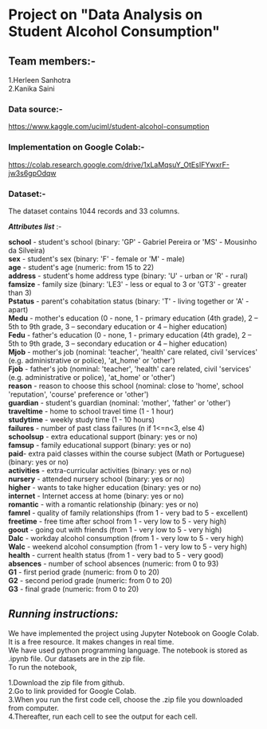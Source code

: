 # **Project on "Data Analysis on Student Alcohol Consumption"**

## Team members:-

1.Herleen Sanhotra
<br />2.Kanika Saini

### Data source:- 
https://www.kaggle.com/uciml/student-alcohol-consumption

### Implementation on Google Colab:-

https://colab.research.google.com/drive/1xLaMqsuY_OtEsIFYwxrF-jw3s6gpOdqw

### Dataset:-

The dataset contains 1044 records and 33 columns.

***Attributes list*** :-

**school** - student's school (binary: 'GP' - Gabriel Pereira or 'MS' - Mousinho da Silveira)
 <br />**sex** - student's sex (binary: 'F' - female or 'M' - male)
 <br />**age** - student's age (numeric: from 15 to 22)
 <br />**address** - student's home address type (binary: 'U' - urban or 'R' - rural)
 <br />**famsize** - family size (binary: 'LE3' - less or equal to 3 or 'GT3' - greater than 3)
 <br />**Pstatus** - parent's cohabitation status (binary: 'T' - living together or 'A' - apart)
 <br />**Medu** - mother's education (0 - none, 1 - primary education (4th grade), 2 – 5th to 9th grade, 3 – secondary education or 4 – higher education)
 <br />**Fedu** - father's education (0 - none, 1 - primary education (4th grade), 2 – 5th to 9th grade, 3 – secondary education or 4 – higher education)
 <br />**Mjob** - mother's job (nominal: 'teacher', 'health' care related, civil 'services' (e.g. administrative or police), 'at_home' or 'other')
 <br />**Fjob** - father's job (nominal: 'teacher', 'health' care related, civil 'services' (e.g. administrative or police), 'at_home' or 'other')
 <br />**reason** - reason to choose this school (nominal: close to 'home', school 'reputation', 'course' preference or 'other')
 <br />**guardian** - student's guardian (nominal: 'mother', 'father' or 'other')
 <br />**traveltime** - home to school travel time (1 - 1 hour)
 <br />**studytime** - weekly study time (1 - 10 hours)
 <br />**failures** - number of past class failures (n if 1<=n<3, else 4)
 <br />**schoolsup** - extra educational support (binary: yes or no)
 <br />**famsup** - family educational support (binary: yes or no)
 <br />**paid**- extra paid classes within the course subject (Math or Portuguese) (binary: yes or no)
<br />**activities** - extra-curricular activities (binary: yes or no)
<br />**nursery** - attended nursery school (binary: yes or no)
<br />**higher** - wants to take higher education (binary: yes or no)
<br />**internet** - Internet access at home (binary: yes or no)
<br />**romantic** - with a romantic relationship (binary: yes or no)
<br />**famrel** - quality of family relationships (from 1 - very bad to 5 - excellent)
<br />**freetime** - free time after school from 1 - very low to 5 - very high)
<br />**goout** - going out with friends (from 1 - very low to 5 - very high)
<br />**Dalc** - workday alcohol consumption (from 1 - very low to 5 - very high)
<br />**Walc** - weekend alcohol consumption (from 1 - very low to 5 - very high)
<br />**health** - current health status (from 1 - very bad to 5 - very good)
<br />**absences** - number of school absences (numeric: from 0 to 93)
<br />**G1** - first period grade (numeric: from 0 to 20) 
<br />**G2** - second period grade (numeric: from 0 to 20)
<br />**G3** - final grade (numeric: from 0 to 20)

## ***Running instructions:***

We have implemented the project using Jupyter Notebook on Google Colab. It is a free resource. It makes changes in real time. 
<br/>We have used python programming language. The notebook is stored as .ipynb file. Our datasets are in the zip file.
<br/>To run the notebook, 

   1.Download the zip file from github.
<br/>2.Go to link provided for Google Colab.
</br>3.When you run the first code cell, choose the .zip file you downloaded from computer.
<br/>4.Thereafter, run each cell to see the output for each cell.
